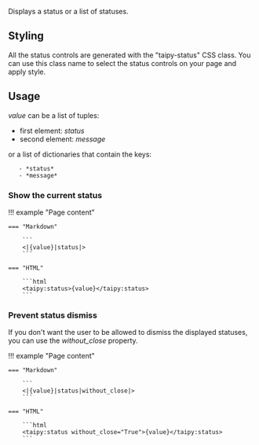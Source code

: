 Displays a status or a list of statuses.

## Styling

All the status controls are generated with the "taipy-status" CSS class. You can use this class
name to select the status controls on your page and apply style.

## Usage

_value_ can be a list of tuples:

   - first element: *status*
   - second element: *message*

or a list of dictionaries that contain the keys:

       - *status*
       - *message*

### Show the current status

!!! example "Page content"

    === "Markdown"

        ```
        <|{value}|status|>
        ```
  
    === "HTML"

        ```html
        <taipy:status>{value}</taipy:status>
        ```

### Prevent status dismiss

If you don't want the user to be allowed to dismiss the displayed statuses, you can use the _without_close_ property.

!!! example "Page content"

    === "Markdown"

        ```
        <|{value}|status|without_close|>
        ```
  
    === "HTML"

        ```html
        <taipy:status without_close="True">{value}</taipy:status>
        ```
